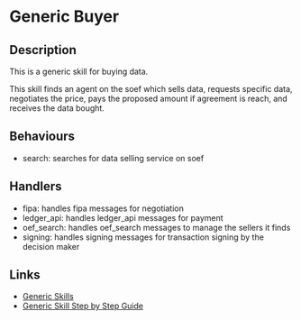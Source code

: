 # Generic Buyer

## Description

This is a generic skill for buying data.

This skill finds an agent on the soef which sells data, requests specific data, negotiates the price, pays the proposed amount if agreement is reach, and receives the data bought.


## Behaviours

* search: searches for data selling service on soef 

## Handlers

* fipa: handles fipa messages for negotiation
* ledger_api: handles ledger_api messages for payment
* oef_search: handles oef_search messages to manage the sellers it finds
* signing: handles signing messages for transaction signing by the decision maker


## Links

* <a href="https://docs.fetch.ai/aea/generic-skills/" target="_blank">Generic Skills</a>
* <a href="https://docs.fetch.ai/aea/generic-skills-step-by-step/" target="_blank">Generic Skill Step by Step Guide</a>
